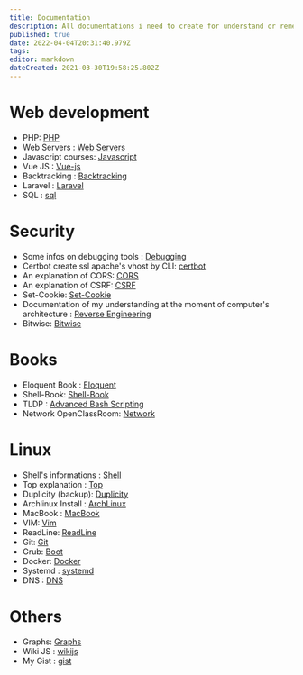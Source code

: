 ```yaml
---
title: Documentation
description: All documentations i need to create for understand or remember
published: true
date: 2022-04-04T20:31:40.979Z
tags: 
editor: markdown
dateCreated: 2021-03-30T19:58:25.802Z
---
```


# Web development

- PHP: [PHP](php)
- Web Servers : [Web Servers](web-server)
- Javascript courses: [Javascript](javascript)
- Vue JS : [Vue-js](/vue-js)
- Backtracking : [Backtracking](/en/backtracking)
- Laravel : [Laravel](/Hidden-Pages/Laravel)
- SQL : [sql](/Hidden-Pages/sql)

# Security

- Some infos on debugging tools : [Debugging](debugging)
- Certbot create ssl apache's vhost by CLI: [certbot](certbot)
- An explanation of CORS: [CORS](cors)
- An explanation of CSRF: [CSRF](Csrf)
- Set-Cookie: [Set-Cookie](/set-cookie)
- Documentation of my understanding at the moment of computer's architecture : [Reverse Engineering](/reverse-engineering)
- Bitwise: [Bitwise](Bitwise)

# Books

- Eloquent Book : [Eloquent](eloquent-book)
- Shell-Book: [Shell-Book](/shell-book)
- TLDP : [Advanced Bash Scripting](/abs)
- Network OpenClassRoom: [Network](/network)

# Linux

- Shell's informations : [Shell](shell)
- Top explanation : [Top](top)
- Duplicity (backup): [Duplicity](duplicity)
- Archlinux Install : [ArchLinux](archlinux)
- MacBook : [MacBook](mac-book)
- VIM: [Vim](vim)
- ReadLine: [ReadLine](readline)
- Git: [Git](git)
- Grub: [Boot](Boot)
- Docker: [Docker](docker)
- Systemd : [systemd](systemd)
- DNS : [DNS](/fr/DNS)

# Others

- Graphs: [Graphs](graphs)
- Wiki JS : [wikijs](/wikijs)
- My Gist : [gist](/gist)

